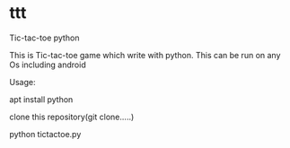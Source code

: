 # ttt
Tic-tac-toe python

This is Tic-tac-toe game which write with python.
This can be run on any Os including android

Usage:

apt install python

clone this repository(git clone.....)

python tictactoe.py

